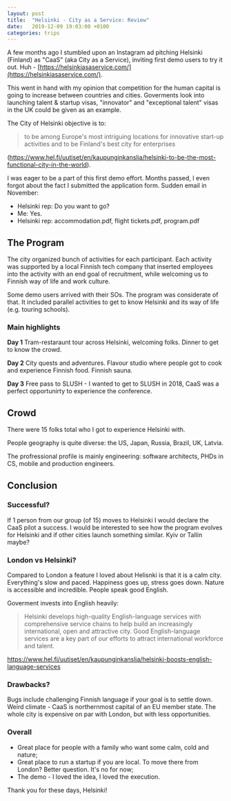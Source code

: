 ```yaml
---
layout: post
title:  "Helsinki - City as a Service: Review"
date:   2019-12-09 19:03:00 +0100
categories: trips
---
```


A few months ago I stumbled upon an Instagram ad pitching Helsinki (Finland) as "CaaS" (aka City as a Service), inviting first demo users to try it out. Huh - [https://helsinkiasaservice.com/](https://helsinkiasaservice.com/).

This went in hand with my opinion that competition for the human capital is going to increase between countries and cities. Goverments look into launching talent & startup visas, "innovator" and "exceptional talent" visas in the UK could be given as an example.

The City of Helsinki objective is to:
> to be among Europe's most intriguing locations for innovative start-up activities and to be Finland's best city for enterprises 

(https://www.hel.fi/uutiset/en/kaupunginkanslia/helsinki-to-be-the-most-functional-city-in-the-world).

I was eager to be a part of this first demo effort. Months passed, I even forgot about the fact I submitted the application form. Sudden email in November:
- Helsinki rep: Do you want to go? 
- Me: Yes. 
- Helsinki rep: accommodation.pdf, flight tickets.pdf, program.pdf

## The Program

The city organized bunch of activities for each participant. Each activity was supported by a local Finnish tech company that inserted employees into the activity with an end goal of recruitment, while welcoming us to Finnish way of life and work culture.

Some demo users arrived with their SOs. The program was considerate of that. It included parallel activities to get to know Helsinki and its way of life (e.g. touring schools).

### Main highlights
__Day 1__
Tram-restaraunt tour across Helsinki, welcoming folks. 
Dinner to get to know the crowd.

__Day 2__
City quests and adventures. 
Flavour studio where people got to cook and experience Finnish food. 
Finnish sauna.

__Day 3__
Free pass to SLUSH - I wanted to get to SLUSH in 2018, CaaS was a perfect opportunirty to experience the conference. 

## Crowd

There were 15 folks total who I got to experience Helsinki with.

People geography is quite diverse: the US, Japan, Russia, Brazil, UK, Latvia.

The profressional profile is mainly engineering: software architects, PHDs in CS, mobile and production engineers. 

## Conclusion

### Successful?

If 1 person from our group (of 15) moves to Helsinki I would declare the CaaS pilot a success. I would be interested to see how the program evolves for Helsinki and if other cities launch something similar. Kyiv or Tallin maybe? 

### London vs Helsinki?

Compared to London a feature I loved about Helisnki is that it is a calm city. Everything's slow and paced. Happiness goes up, stress goes down. Nature is accessible and incredible. People speak good English. 

Goverment invests into English heavily:
> Helsinki develops high-quality English-language services with comprehensive service chains to help build an increasingly international, open and attractive city. Good English-language services are a key part of our efforts to attract international workforce and talent.

https://www.hel.fi/uutiset/en/kaupunginkanslia/helsinki-boosts-english-language-services

### Drawbacks?

Bugs include challenging Finnish language if your goal is to settle down. Weird climate - CaaS is northernmost capital of an EU member state. The whole city is expensive on par with London, but with less opportunities. 

### Overall

- Great place for people with a family who want some calm, cold and nature;
- Great place to run a startup if you are local. To move there from London? Better question. It's no for now;
- The demo - I loved the idea, I loved the execution. 

Thank you for these days, Helsinki!
